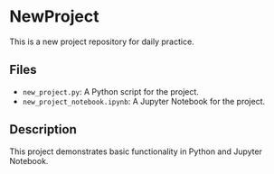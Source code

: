 
# NewProject

This is a new project repository for daily practice.

## Files

- `new_project.py`: A Python script for the project.
- `new_project_notebook.ipynb`: A Jupyter Notebook for the project.

## Description

This project demonstrates basic functionality in Python and Jupyter Notebook.
